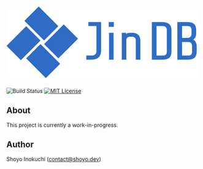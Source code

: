 # <img src="images/logo.png" alt="Jin DB" width="500"/>
![Build Status](https://github.com/shoyo/jin/workflows/build/badge.svg)
[![MIT License](https://img.shields.io/badge/License-MIT-blue.svg)](https://github.com/shoyo/jin/blob/main/LICENSE)

## About
This project is currently a work-in-progress.

## Author
Shoyo Inokuchi (contact@shoyo.dev)
